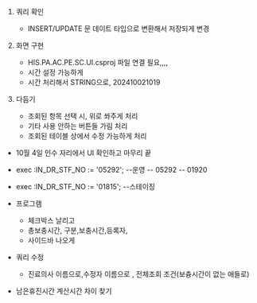 


1. 쿼리 확인
    - INSERT/UPDATE 문 데이트 타입으로 변환해서 저장되게 변경

2. 화면 구현 
    - HIS.PA.AC.PE.SC.UI.csproj 파일 연결 필요,,,,
    - 시간 설정 가능하게
    - 시간 처리해서 STRING으로, 202410021019 

3. 다듬기
    - 조회된 항목 선택 시, 위로 쏴주게 처리
    - 기타 사용 안하는 버튼들 가림 처리
    - 조회된 테이블 상에서 수정 가능하게 처리


- 10월 4일 인수 자리에서 UI 확인하고 마무리 끝




- exec :IN_DR_STF_NO := '05292';  --운영  -- 05292     -- 01920
- exec :IN_DR_STF_NO := '01815';  --스테이징


- 프로그램
    - 체크박스 날리고
    - 총보충시간, 구분,보충시간,등록자,
    - 사이드바 나오게

- 쿼리 수정
    - 진료의사 이름으로,수정자 이름으로 , 전체조회 조건(보츙시간이 없는 애들로)

- 남은휴진시간 계산시간 차이 찾기